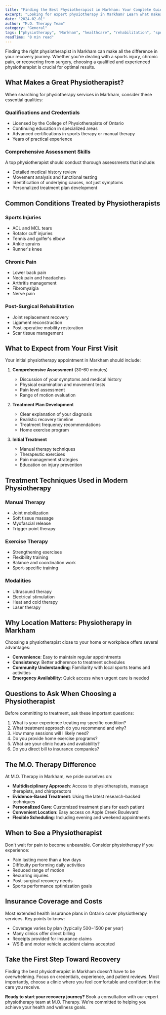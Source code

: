 ```yaml
---
title: "Finding the Best Physiotherapist in Markham: Your Complete Guide"
excerpt: "Looking for expert physiotherapy in Markham? Learn what makes a great physiotherapist, what to expect from treatment, and how to choose the right clinic for your needs."
date: "2024-02-01"
author: "M.O. Therapy Team"
category: "General"
tags: ["physiotherapy", "Markham", "healthcare", "rehabilitation", "sports medicine"]
readTime: "8 min read"
---
```


Finding the right physiotherapist in Markham can make all the difference in your recovery journey. Whether you're dealing with a sports injury, chronic pain, or recovering from surgery, choosing a qualified and experienced physiotherapist is crucial for optimal results.

## What Makes a Great Physiotherapist?

When searching for physiotherapy services in Markham, consider these essential qualities:

### Qualifications and Credentials
- Licensed by the College of Physiotherapists of Ontario
- Continuing education in specialized areas
- Advanced certifications in sports therapy or manual therapy
- Years of practical experience

### Comprehensive Assessment Skills
A top physiotherapist should conduct thorough assessments that include:
- Detailed medical history review
- Movement analysis and functional testing
- Identification of underlying causes, not just symptoms
- Personalized treatment plan development

## Common Conditions Treated by Physiotherapists

### Sports Injuries
- ACL and MCL tears
- Rotator cuff injuries
- Tennis and golfer's elbow
- Ankle sprains
- Runner's knee

### Chronic Pain
- Lower back pain
- Neck pain and headaches
- Arthritis management
- Fibromyalgia
- Nerve pain

### Post-Surgical Rehabilitation
- Joint replacement recovery
- Ligament reconstruction
- Post-operative mobility restoration
- Scar tissue management

## What to Expect from Your First Visit

Your initial physiotherapy appointment in Markham should include:

1. **Comprehensive Assessment** (30-60 minutes)
   - Discussion of your symptoms and medical history
   - Physical examination and movement tests
   - Pain level assessment
   - Range of motion evaluation

2. **Treatment Plan Development**
   - Clear explanation of your diagnosis
   - Realistic recovery timeline
   - Treatment frequency recommendations
   - Home exercise program

3. **Initial Treatment**
   - Manual therapy techniques
   - Therapeutic exercises
   - Pain management strategies
   - Education on injury prevention

## Treatment Techniques Used in Modern Physiotherapy

### Manual Therapy
- Joint mobilization
- Soft tissue massage
- Myofascial release
- Trigger point therapy

### Exercise Therapy
- Strengthening exercises
- Flexibility training
- Balance and coordination work
- Sport-specific training

### Modalities
- Ultrasound therapy
- Electrical stimulation
- Heat and cold therapy
- Laser therapy

## Why Location Matters: Physiotherapy in Markham

Choosing a physiotherapist close to your home or workplace offers several advantages:

- **Convenience**: Easy to maintain regular appointments
- **Consistency**: Better adherence to treatment schedules
- **Community Understanding**: Familiarity with local sports teams and activities
- **Emergency Availability**: Quick access when urgent care is needed

## Questions to Ask When Choosing a Physiotherapist

Before committing to treatment, ask these important questions:

1. What is your experience treating my specific condition?
2. What treatment approach do you recommend and why?
3. How many sessions will I likely need?
4. Do you provide home exercise programs?
5. What are your clinic hours and availability?
6. Do you direct bill to insurance companies?

## The M.O. Therapy Difference

At M.O. Therapy in Markham, we pride ourselves on:

- **Multidisciplinary Approach**: Access to physiotherapists, massage therapists, and chiropractors
- **Evidence-Based Treatment**: Using the latest research-backed techniques
- **Personalized Care**: Customized treatment plans for each patient
- **Convenient Location**: Easy access on Apple Creek Boulevard
- **Flexible Scheduling**: Including evening and weekend appointments

## When to See a Physiotherapist

Don't wait for pain to become unbearable. Consider physiotherapy if you experience:

- Pain lasting more than a few days
- Difficulty performing daily activities
- Reduced range of motion
- Recurring injuries
- Post-surgical recovery needs
- Sports performance optimization goals

## Insurance Coverage and Costs

Most extended health insurance plans in Ontario cover physiotherapy services. Key points to know:

- Coverage varies by plan (typically $500-$1500 per year)
- Many clinics offer direct billing
- Receipts provided for insurance claims
- WSIB and motor vehicle accident claims accepted

## Take the First Step Toward Recovery

Finding the best physiotherapist in Markham doesn't have to be overwhelming. Focus on credentials, experience, and patient reviews. Most importantly, choose a clinic where you feel comfortable and confident in the care you receive.

**Ready to start your recovery journey?** Book a consultation with our expert physiotherapy team at M.O. Therapy. We're committed to helping you achieve your health and wellness goals.

